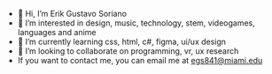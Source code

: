 - 👋 Hi, I’m Erik Gustavo Soriano
- 👀 I’m interested in design, music, technology, stem, videogames, languages and anime
- 🌱 I’m currently learning css, html, c#, figma, ui/ux design
- 💞️ I’m looking to collaborate on programming, vr, ux research
-    If you want to contact me, you can email me at egs841@miami.edu
<!---
eriksoriano/eriksoriano is a ✨ special ✨ repository because its `README.md` (this file) appears on your GitHub profile.
You can click the Preview link to take a look at your changes.
--->
